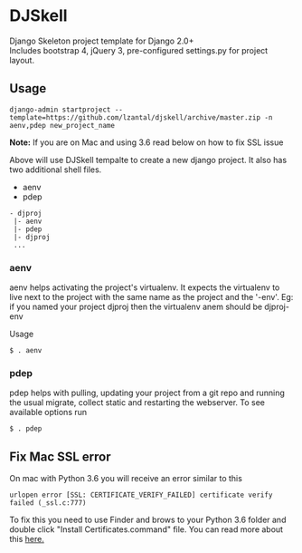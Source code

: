 DJSkell
=======

Django Skeleton project template for Django 2.0+  
Includes bootstrap 4, jQuery 3, pre-configured settings.py for project layout.

## Usage

```
django-admin startproject --template=https://github.com/lzantal/djskell/archive/master.zip -n aenv,pdep new_project_name
```
**Note:** If you are on Mac and using 3.6 read below on how to fix SSL issue

Above will use DJSkell tempalte to create a new django project. It also has two additional shell files.
- aenv
- pdep

```
- djproj
 |- aenv
 |- pdep
 |- djproj
 ...
```

### aenv
aenv helps activating the project's virtualenv. It expects the virtualenv to live next to the project with the same name as the project and the '-env'.
Eg: if you named your project djproj then the virtualenv anem should be djproj-env

Usage
```
$ . aenv
```

### pdep
pdep helps with pulling, updating your project from a git repo and running the usual migrate, collect static and restarting the webserver.
To see available options run
```
$ . pdep
```

## Fix Mac SSL error
On mac with Python 3.6 you will receive an error similar to this
```
urlopen error [SSL: CERTIFICATE_VERIFY_FAILED] certificate verify failed (_ssl.c:777)
```
To fix this you need to use Finder and brows to your Python 3.6 folder and double click "Install Certificates.command" file.
You can read more about this [here.](https://stackoverflow.com/questions/42098126/mac-osx-python-ssl-sslerror-ssl-certificate-verify-failed-certificate-verify)

